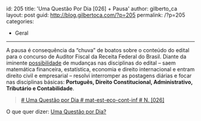 id: 205
title: 'Uma Questão Por Dia [026] + Pausa'
author: gilberto_ca
layout: post
guid: http://blog.gilbertoca.com/?p=205
permalink: /?p=205
categories:
  - Geral
---
<!-- google_ad_section_start -->

A pausa é consequência da &#8220;chuva&#8221; de boatos sobre o conteúdo do edital para o concurso de Auditor Fiscal da Receita Federal do Brasil. Diante da iminente [possibilidade][1] de mudanças nas disciplinas do edital &#8211; saem matemática financeira, estatística, economia e direito internacional e entram direito civil e empresarial &#8211; resolvi interromper as postagens diárias e focar nas disciplinas básicas: **Português, Direito Constitucional, Administrativo, Tributário e Contabilidade**. 

> [\# Uma Questão por Dia # mat-est-eco-cont-inf # N. [026] ][2]

O que quer dizer: [Uma Questão por Dia?][3]

<!-- google_ad_section_end -->

 [1]: http://www.euvoupassar.com.br/visao/artigos/completa.php?id=1969
 [2]: http://blog.gilbertoca.com/tools/acervo/questoespordia/[026]-mat-est-eco-cont-inf.odt
 [3]: http://blog.gilbertoca.com/?page_id=44